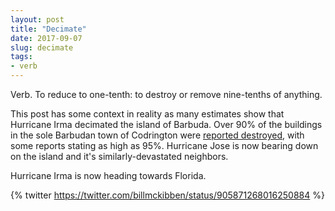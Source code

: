 ```yaml
---
layout: post
title: "Decimate"
date: 2017-09-07
slug: decimate
tags:
- verb
---
```


Verb. To reduce to one-tenth: to destroy or remove nine-tenths of anything.

This post has some context in reality as many estimates show that Hurricane Irma decimated the island of Barbuda. Over 90% of the buildings in the sole Barbudan town of Codrington were [reported destroyed](https://www.washingtonpost.com/news/worldviews/wp/2017/09/07/the-tiny-islands-ravaged-by-hurricane-irma-are-in-trouble-and-begging-for-help/), with some reports stating as high as 95%. Hurricane Jose is now bearing down on the island and it's similarly-devastated neighbors.

Hurricane Irma is now heading towards Florida.

{% twitter https://twitter.com/billmckibben/status/905871268016250884 %}
